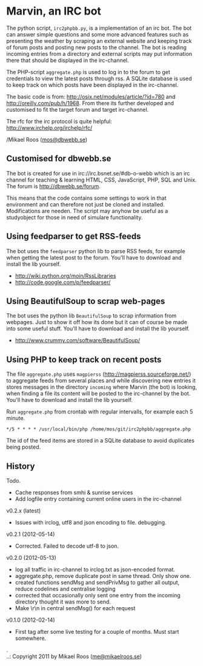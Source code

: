 Marvin, an IRC bot
==================

The python script, `irc2phpbb.py`, is a implementation of an irc bot. The bot can answer 
simple questions and some more advanced features such as presenting the weather by 
scraping an external website and keeping track of forum posts and posting new posts to 
the channel. The bot is reading incoming entries from a directory and external scripts may 
put information there that should be displayed in the irc-channel.

The PHP-script `aggregate.php` is used to log in to the forum to get credentials to view 
the latest posts through rss. A SQLite database is used to keep track on which posts 
have been displayed in the irc-channel.

The basic code is from: http://osix.net/modules/article/?id=780 and 
http://oreilly.com/pub/h/1968. From there its further developed and customised to fit the target
forum and target irc-channel.

The rfc for the irc protocol is quite helpful: http://www.irchelp.org/irchelp/rfc/

/Mikael Roos (mos@dbwebb.se)


Customised for dbwebb.se
----------------------------

The bot is created for use in irc://irc.bsnet.se/#db-o-webb which is an irc channel for 
teaching & learning HTML, CSS, JavaScript, PHP, SQL and Unix. The forum is http://dbwebb.se/forum. 

This means that the code contains some settings to work in that environment and can therefore
not just be cloned and installed. Modifications are needen. The script may anyhow be useful 
as a studyobject for those in need of simulare functionality.


Using feedparser to get RSS-feeds
---------------------------------

The bot uses the `feedparser` python lib to parse RSS feeds, for example when getting the latest post to
the forum. You'll have to download and install the lib yourself.

* http://wiki.python.org/moin/RssLibraries
* http://code.google.com/p/feedparser/


Using BeautifulSoup to scrap web-pages
--------------------------------------

The bot uses the python lib `BeautifulSoup` to scrap information from webpages. Just to show it 
off how its done but it can of course be made into some useful stuff. 
You'll have to download and install the lib yourself.

* http://www.crummy.com/software/BeautifulSoup/


Using PHP to keep track on recent posts
---------------------------------------

The file `aggregate.php` uses `magpierss` (http://magpierss.sourceforge.net/) to aggregate feeds from
several places and while discovering new entries it stores messages in the directory `incoming`
where Marvin (the bot) is looking, when finding a file its content will be posted to the 
irc-channel by the bot. You'll have to download and install the lib yourself.

Run `aggregate.php` from crontab with regular intervalls, for example each 5 minute.
  
    */5 * * * * /usr/local/bin/php /home/mos/git/irc2phpbb/aggregate.php

The id of the feed items are stored in a SQLite database to avoid duplicates being posted.


History
-------

Todo.

* Cache responses from smhi & sunrise services
* Add logfile entry containing current online users in the irc-channel


v0.2.x (latest) 

* Issues with irclog, utf8 and json encoding to file. debugging.


v0.2.1 (2012-05-14) 

* Corrected. Failed to decode utf-8 to json.


v0.2.0 (2012-05-13) 

* log all traffic in irc-channel to irclog.txt as json-encoded format.
* aggregate.php, remove duplicate post in same thread. Only show one.
* created functions sendMsg and sendPrivMsg to gather all output, reduce codelines and centralise 
  logging
* corrected that occasionally only sent one entry from the incoming directory thought it was more 
  to send.
* Make \r\n in central sendMsg() for each request


v0.1.0 (2012-02-14) 

* First tag after some live testing for a couple of months. Must start somewhere. 

 .   
..:  Copyright 2011 by Mikael Roos (me@mikaelroos.se)
